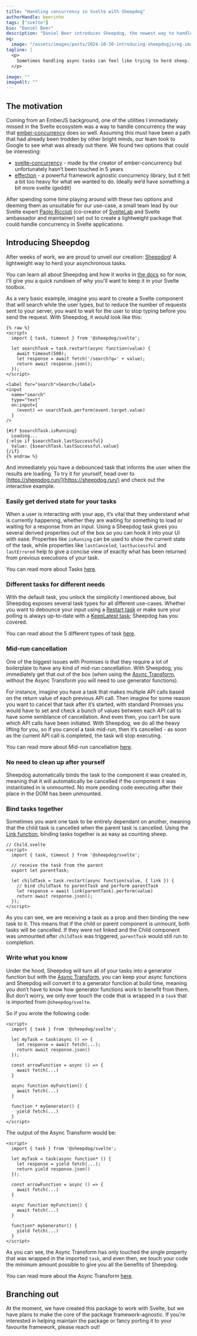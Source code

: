 ```yaml
---
title: "Handling concurrency in Svelte with Sheepdog"
authorHandle: beerinho
tags: ["svelte"]
bio: "Daniel Beer"
description: "Daniel Beer introduces Sheepdog, the newest way to handle asynchronous tasks in your Svelte app"
og:
  image: "/assets/images/posts/2024-10-30-introducing-sheepdogjs/og-image.png"
tagline: |
  <p>
    Sometimes handling async tasks can feel like trying to herd sheep. With Sheepdog, you'll have an expert to help you keep your async flock in order.
  </p>

image: ""
imageAlt: ""
---
```


## The motivation

Coming from an EmberJS background, one of the utilities I immediately missed in the Svelte ecosystem was a way to handle concurrency the way that [ember-concurrency](https://ember-concurrency.com/) does so well. Assuming this must have been a path that had already been trodden by other bright minds, our team took to Google to see what was already out there. We found two options that could be interesting:

- [svelte-concurrency](https://github.com/machty/svelte-concurrency) - made by the creator of ember-concurrency but unfortunately hasn’t been touched in 5 years
- [effection](https://github.com/thefrontside/effection) - a powerful framework agnostic concurrency library, but it felt a bit too heavy for what we wanted to do. Ideally we’d have something a bit more svelte (geddit)

After spending some time playing around with these two options and deeming them as unsuitable for our use-case, a small team lead by our Svelte expert [Paolo Ricciuti](https://x.com/paoloricciuti) (co-creator of [SvelteLab](https://www.sveltelab.dev/) and Svelte ambassador and maintainer) set out to create a lightweight package that could handle concurrency in Svelte applications.

## Introducing Sheepdog

After weeks of work, we are proud to unveil our creation: [Sheepdog](https://sheepdog.run/)! A lightweight way to herd your asynchronous tasks.

You can learn all about Sheepdog and how it works in [the docs](https://sheepdog.run/getting-started/what-is-it/) so for now, I'll give you a quick rundown of why you'll want to keep it in your Svelte toolbox.

As a very basic example, imagine you want to create a Svelte component that will search while the user types, but to reduce the number of requests sent to your server, you want to wait for the user to stop typing before you send the request. With Sheepdog, it would look like this:

```svelte
{% raw %}
<script>
  import { task, timeout } from '@sheepdog/svelte';

  let searchTask = task.restart(async function(value) {
    await timeout(500);
    let response = await fetch('/search?q=' + value);
    return await response.json();
  });
</script>

<label for="search">Search</label>
<input
  name="search"
  type="text"
  on:input={
    (event) => searchTask.perform(event.target.value)
  }
/>

{#if $searchTask.isRunning}
  Loading...
{:else if $searchTask.lastSuccessful}
  Value: {$searchTask.lastSuccessful.value}
{/if}
{% endraw %}
```

And immediately you have a debounced task that informs the user when the results are loading. To try it for yourself, head over to [https://sheepdog.run/](https://sheepdog.run/) and check out the interactive example.

### Easily get derived state for your tasks

When a user is interacting with your app, it’s vital that they understand what is currently happening, whether they are waiting for something to load or waiting for a response from an input. Using a Sheepdog task gives you several derived properties out of the box so you can hook it into your UI with ease. Properties like `isRunning` can be used to show the current state of the task, while properties like `lastCanceled`, `lastSuccessful` and `lastErrored` help to give a concise view of exactly what has been returned from previous executions of your task.

You can read more about Tasks [here](https://sheepdog.run/getting-started/usage/).

### Different tasks for different needs

With the default task, you unlock the simplicity I mentioned above, but Sheepdog exposes several task types for all different use-cases. Whether you want to debounce your input using a [Restart task](https://sheepdog.run/reference/restart/) or make sure your polling is always up-to-date with a [KeepLatest task](https://sheepdog.run/reference/keep-latest/); Sheepdog has you covered.

You can read about the 5 different types of task [here](https://sheepdog.run/explainers/task-modifiers/).

### Mid-run cancellation

One of the biggest issues with Promises is that they require a lot of boilerplate to have any kind of mid-run cancellation. With Sheepdog, you immediately get that out of the box (when using the [Async Transform](https://sheepdog.run/explainers/async-transform/), without the Async Transform you will need to use generator functions).

For instance, imagine you have a task that makes multiple API calls based on the return value of each previous API call. Then imagine for some reason you want to cancel that task after it’s started, with standard Promises you would have to set and check a bunch of values between each API call to have some semblance of cancellation. And even then, you can’t be sure which API calls have been initiated. With Sheepdog, we do all the heavy lifting for you, so if you cancel a task mid-run, then it’s cancelled - as soon as the current API call is completed, the task will stop executing.

You can read more about Mid-run cancellation [here](https://sheepdog.run/explainers/mid-run-cancellation/).

### No need to clean up after yourself

Sheepdog automatically binds the task to the component it was created in, meaning that it will automatically be cancelled if the component it was instantiated in is unmounted. No more pending code executing after their place in the DOM has been unmounted.

### Bind tasks together

Sometimes you want one task to be entirely dependant on another, meaning that the child task is cancelled when the parent task is cancelled. Using the [Link function](https://sheepdog.run/explainers/linking-tasks/), binding tasks together is as easy as counting sheep.

```svelte
// Child.svelte
<script>
  import { task, timeout } from '@sheepdog/svelte';

  // receive the task from the parent
  export let parentTask;

  let childTask = task.restart(async function(value, { link }) {
    // bind childTask to parentTask and perform parentTask
    let response = await link(parentTask).perform(value)
    return await response.json();
  });
</script>
```

As you can see, we are receiving a task as a prop and then binding the new task to it. This means that if the child or parent component is unmount, both tasks will be cancelled. If they were not linked and the Child component was unmounted after `childTask` was triggered, `parentTask` would still run to completion.

### Write what you know

Under the hood, Sheepdog will turn all of your tasks into a generator function but with the [Async Transform](https://sheepdog.run/explainers/async-transform/), you can keep your async functions and Sheepdog will convert it to a generator function at build time, meaning you don’t have to know how generator functions work to benefit from them. But don't worry, we only ever touch the code that is wrapped in a `task` that is imported from `@sheepdog/svelte`.

So if you wrote the following code:

```svelte
<script>
  import { task } from '@sheepdog/svelte';

  let myTask = task(async () => {
    let response = await fetch(...);
    return await response.json()
  });

  const arrowFunction = async () => {
    await fetch(...)
  }

  async function myFunction() {
    await fetch(...)
  }

  function * myGenerator() {
    yield fetch(...)
  }
</script>
```

The output of the Async Transform would be:

```svelte
<script>
  import { task } from '@sheepdog/svelte';

  let myTask = task(async function* () {
    let response = yield fetch(...);
    return yield response.json()
  });

  const arrowFunction = async () => {
    await fetch(...)
  }

  async function myFunction() {
    await fetch(...)
  }

  function* myGenerator() {
    yield fetch(...)
  }
</script>
```

As you can see, the Async Transform has only touched the single property that was wrapped in the imported `task`, and even then, we touch your code the minimum amount possible to give you all the benefits of Sheepdog.

You can read more about the Async Transform [here](https://sheepdog.run/explainers/async-transform/).

## Branching out

At the moment, we have created this package to work with Svelte, but we have plans to make the core of the package framework-agnostic. If you’re interested in helping maintain the package or fancy porting it to your favourite framework, please reach out!
